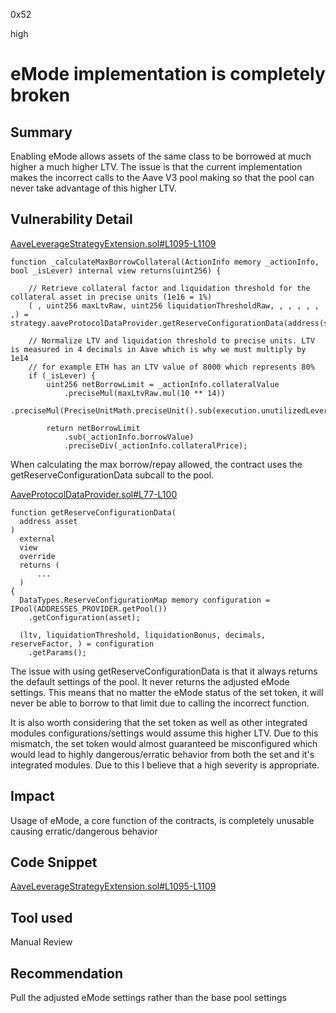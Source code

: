 0x52

high

# eMode implementation is completely broken

## Summary

Enabling eMode allows assets of the same class to be borrowed at much higher a much higher LTV. The issue is that the current implementation makes the incorrect calls to the Aave V3 pool making so that the pool can never take advantage of this higher LTV.

## Vulnerability Detail

[AaveLeverageStrategyExtension.sol#L1095-L1109](https://github.com/sherlock-audit/2023-05-Index/blob/main/index-coop-smart-contracts/contracts/adapters/AaveLeverageStrategyExtension.sol#L1095-L1109)

    function _calculateMaxBorrowCollateral(ActionInfo memory _actionInfo, bool _isLever) internal view returns(uint256) {
        
        // Retrieve collateral factor and liquidation threshold for the collateral asset in precise units (1e16 = 1%)
        ( , uint256 maxLtvRaw, uint256 liquidationThresholdRaw, , , , , , ,) = strategy.aaveProtocolDataProvider.getReserveConfigurationData(address(strategy.collateralAsset));

        // Normalize LTV and liquidation threshold to precise units. LTV is measured in 4 decimals in Aave which is why we must multiply by 1e14
        // for example ETH has an LTV value of 8000 which represents 80%
        if (_isLever) {
            uint256 netBorrowLimit = _actionInfo.collateralValue
                .preciseMul(maxLtvRaw.mul(10 ** 14))
                .preciseMul(PreciseUnitMath.preciseUnit().sub(execution.unutilizedLeveragePercentage));

            return netBorrowLimit
                .sub(_actionInfo.borrowValue)
                .preciseDiv(_actionInfo.collateralPrice);

When calculating the max borrow/repay allowed, the contract uses the getReserveConfigurationData subcall to the pool. 

[AaveProtocolDataProvider.sol#L77-L100](https://github.com/aave/aave-v3-core/blob/29ff9b9f89af7cd8255231bc5faf26c3ce0fb7ce/contracts/misc/AaveProtocolDataProvider.sol#L77-L100)

    function getReserveConfigurationData(
      address asset
    )
      external
      view
      override
      returns (
          ...
      )
    {
      DataTypes.ReserveConfigurationMap memory configuration = IPool(ADDRESSES_PROVIDER.getPool())
        .getConfiguration(asset);
  
      (ltv, liquidationThreshold, liquidationBonus, decimals, reserveFactor, ) = configuration
        .getParams();

The issue with using getReserveConfigurationData is that it always returns the default settings of the pool. It never returns the adjusted eMode settings. This means that no matter the eMode status of the set token, it will never be able to borrow to that limit due to calling the incorrect function.

It is also worth considering that the set token as well as other integrated modules configurations/settings would assume this higher LTV. Due to this mismatch, the set token would almost guaranteed be misconfigured which would lead to highly dangerous/erratic behavior from both the set and it's integrated modules. Due to this I believe that a high severity is appropriate.

## Impact

Usage of eMode, a core function of the contracts, is completely unusable causing erratic/dangerous behavior 

## Code Snippet

[AaveLeverageStrategyExtension.sol#L1095-L1109](https://github.com/sherlock-audit/2023-05-Index/blob/main/index-coop-smart-contracts/contracts/adapters/AaveLeverageStrategyExtension.sol#L1095-L1109)

## Tool used

Manual Review

## Recommendation

Pull the adjusted eMode settings rather than the base pool settings